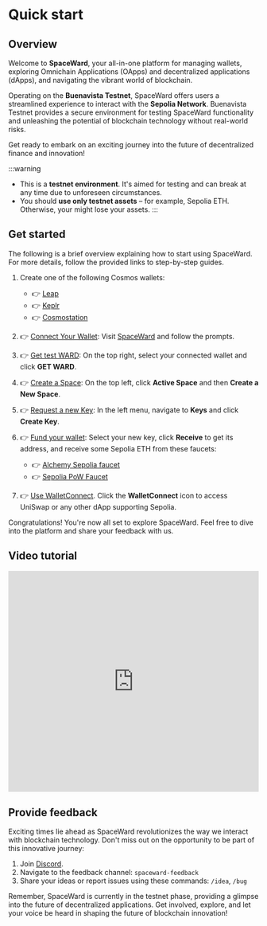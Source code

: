 ﻿---
sidebar_position: 2
---

# Quick start

## Overview

Welcome to **SpaceWard**, your all-in-one platform for managing wallets, exploring Omnichain Applications (OApps) and decentralized applications (dApps), and navigating the vibrant world of blockchain. 

Operating on the **Buenavista Testnet**, SpaceWard offers users a streamlined experience to interact with the **Sepolia Network**. Buenavista Testnet provides a secure environment for testing SpaceWard functionality and unleashing the potential of blockchain technology without real-world risks.

Get ready to embark on an exciting journey into the future of decentralized finance and innovation!

:::warning
- This is a **testnet environment**. It's aimed for testing and can break at any time due to unforeseen circumstances.
- You should **use only testnet assets** – for example, Sepolia ETH. Otherwise, your might lose your assets.
:::

## Get started

The following is a brief overview explaining how to start using SpaceWard. For more details, follow the provided links to step-by-step guides.

1. Create one of the following Cosmos wallets:    
    - 👉 [Leap](https://leapwallet.io/download)
    - 👉 [Keplr](https://www.keplr.app/download)
    - 👉 [Cosmostation](https://www.cosmostation.io/products/cosmostation_extension)

2. 👉 [Connect Your Wallet](connect-your-wallet): Visit [SpaceWard](https://spaceward.buenavista.wardenprotocol.org/) and follow the prompts.

3. 👉 [Get test WARD](get-test-ward): On the top right, select your connected wallet and click **GET WARD**.

4. 👉 [Create a Space](create-a-space): On the top left, click **Active Space** and then **Create a New Space**.

5. 👉 [Request a new Key](request-a-new-key): In the left menu, navigate to **Keys** and click **Create Key**.

6. 👉 [Fund your wallet](fund-your-wallet): Select your new key, click **Receive** to get its address, and receive some Sepolia ETH from these faucets:
    - 👉 [Alchemy Sepolia faucet](https://www.alchemy.com/faucets/ethereum-sepolia)
    - 👉 [Sepolia PoW Faucet](https://sepolia-faucet.pk910.de/)

7. 👉 [Use WalletConnect](use-walletconnect). Click the **WalletConnect** icon to access UniSwap or any other dApp supporting Sepolia.

Congratulations! You're now all set to explore SpaceWard. Feel free to dive into the platform and share your feedback with us.

## Video tutorial

<iframe width="100%" height="444" src="https://www.youtube.com/embed/JZdpHGyOLoY?si=zs-wRqd-PuH1-nZk" title="YouTube video player" frameborder="0" allow="accelerometer; autoplay; clipboard-write; encrypted-media; gyroscope; picture-in-picture; web-share" allowfullscreen></iframe>

## Provide feedback

Exciting times lie ahead as SpaceWard revolutionizes the way we interact with blockchain technology. Don't miss out on the opportunity to be part of this innovative journey:

1. Join [Discord](https://discord.gg/wardenprotocol).
2. Navigate to the feedback channel: `spaceward-feedback`
3. Share your ideas or report issues using these commands: `/idea`, `/bug`

Remember, SpaceWard is currently in the testnet phase, providing a glimpse into the future of decentralized applications. Get involved, explore, and let your voice be heard in shaping the future of blockchain innovation!